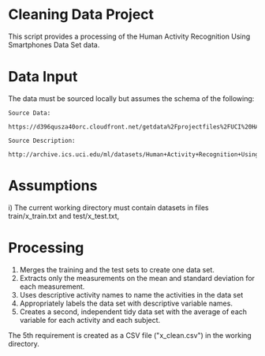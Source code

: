 Cleaning Data Project
=====================

This script provides a processing of the Human Activity Recognition Using Smartphones Data Set data.

Data Input
==========

The data must be sourced locally but assumes the schema of the following:

	Source Data:

	https://d396qusza40orc.cloudfront.net/getdata%2Fprojectfiles%2FUCI%20HAR%20Dataset.zip 

	Source Description:

	http://archive.ics.uci.edu/ml/datasets/Human+Activity+Recognition+Using+Smartphones 

Assumptions
===========
i) The current working directory must contain datasets in files train/x_train.txt and test/x_test.txt, 

Processing
==========

1)    Merges the training and the test sets to create one data set.
2)    Extracts only the measurements on the mean and standard deviation for each measurement. 
3)    Uses descriptive activity names to name the activities in the data set
4)    Appropriately labels the data set with descriptive variable names. 
5)    Creates a second, independent tidy data set with the average of each variable for each activity and each subject. 

The 5th requirement is created as a CSV file ("x_clean.csv") in the working directory.